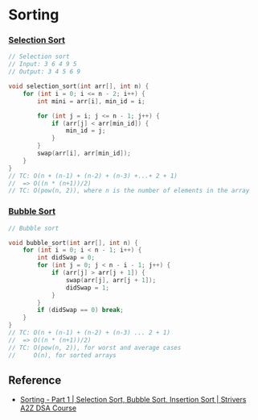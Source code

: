 # Sorting

### [Selection Sort](/Sorting/Selection%20Sort.cpp)
```cpp
// Selection sort
// Input: 3 6 4 9 5
// Output: 3 4 5 6 9

void selection_sort(int arr[], int n) {
	for (int i = 0; i <= n - 2; i++) {
		int mini = arr[i], min_id = i;

		for (int j = i; j <= n - 1; j++) {
			if (arr[j] < arr[min_id]) {
				min_id = j;
			}
		}
		swap(arr[i], arr[min_id]);
	}
}
// TC: O(n + (n-1) + (n-2) + (n-3) +...+ 2 + 1)
// 	=> O((n * (n+1))/2)
// TC: O(pow(n, 2)), where n is the number of elements in the array
```

### [Bubble Sort](/Sorting/Bubble%20Sort.cpp)
```cpp
// Bubble sort

void bubble_sort(int arr[], int n) {
	for (int i = 0; i < n - 1; i++) {
		int didSwap = 0;
		for (int j = 0; j < n - i - 1; j++) {
			if (arr[j] > arr[j + 1]) {
				swap(arr[j], arr[j + 1]);
				didSwap = 1;
			}
		}
		if (didSwap == 0) break;
	}
}
// TC: O(n + (n-1) + (n-2) + (n-3) ... 2 + 1)
// 	=> O((n * (n+1))/2)
// TC: O(pow(n, 2)), for worst and average cases
//     O(n), for sorted arrays
```

## Reference
- [Sorting - Part 1 | Selection Sort, Bubble Sort, Insertion Sort | Strivers A2Z DSA Course](https://youtu.be/HGk_ypEuS24?list=PLgUwDviBIf0oF6QL8m22w1hIDC1vJ_BHz)
